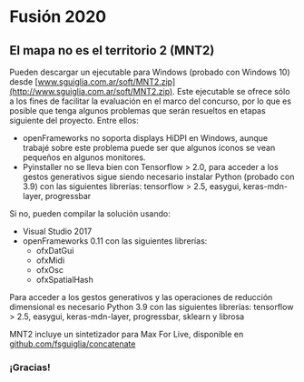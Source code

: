# Fusión 2020
## El mapa no es el territorio 2 (MNT2)

Pueden descargar un ejecutable para Windows (probado con Windows 10) desde [www.sguiglia.com.ar/soft/MNT2.zip](http://www.sguiglia.com.ar/soft/MNT2.zip). Este ejecutable se ofrece sólo a los fines de facilitar la evaluación en el marco del concurso, por lo que es posible que tenga algunos problemas que serán resueltos en etapas siguiente del proyecto. Entre ellos:  
* openFrameworks no soporta displays HiDPI en Windows, aunque trabajé sobre este problema puede ser que algunos íconos se vean pequeños en algunos monitores.
* Pyinstaller no se lleva bien con Tensorflow > 2.0, para acceder a los gestos generativos sigue siendo necesario instalar Python (probado con 3.9) con las siguientes librerías: tensorflow > 2.5, easygui, keras-mdn-layer, progressbar

Si no, pueden compilar la solución usando:
* Visual Studio 2017
* openFrameworks 0.11 con las siguientes librerías:
  * ofxDatGui
  * ofxMidi
  * ofxOsc
  * ofxSpatialHash
  
Para acceder a los gestos generativos y las operaciones de reducción dimensional es necesario Python 3.9 con las siguientes librerías: tensorflow > 2.5, easygui, keras-mdn-layer, progressbar, sklearn y librosa


MNT2 incluye un sintetizador para Max For Live, disponible en [github.com/fsguiglia/concatenate](https://github.com/fsguiglia/Concatenate)
### ¡Gracias!
